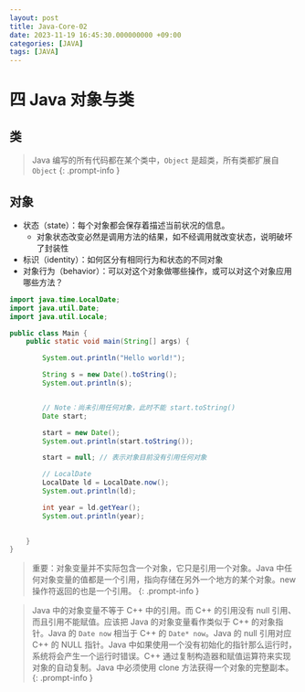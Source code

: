 ```yaml
---
layout: post
title: Java-Core-02
date: 2023-11-19 16:45:30.000000000 +09:00
categories: [JAVA]
tags: [JAVA]
---
```


# 四 Java 对象与类

## 类

> Java 编写的所有代码都在某个类中，`Object` 是超类，所有类都扩展自 `Object`
{: .prompt-info }

## 对象
* 状态（state）：每个对象都会保存着描述当前状况的信息。
    - 对象状态改变必然是调用方法的结果，如不经调用就改变状态，说明破坏了封装性
* 标识（identity）：如何区分有相同行为和状态的不同对象
* 对象行为（behavior）：可以对这个对象做哪些操作，或可以对这个对象应用哪些方法？


```java
import java.time.LocalDate;
import java.util.Date;
import java.util.Locale;

public class Main {
    public static void main(String[] args) {

        System.out.println("Hello world!");

        String s = new Date().toString();
        System.out.println(s);


        // Note：尚未引用任何对象，此时不能 start.toString()
        Date start;

        start = new Date();
        System.out.println(start.toString());

        start = null; // 表示对象目前没有引用任何对象

        // LocalDate
        LocalDate ld = LocalDate.now();
        System.out.println(ld);

        int year = ld.getYear();
        System.out.println(year);

        
    }
}
```


> 重要：对象变量并不实际包含一个对象，它只是引用一个对象。Java 中任何对象变量的值都是一个引用，指向存储在另外一个地方的某个对象。new 操作符返回的也是一个引用。
{: .prompt-info }


> Java 中的对象变量不等于 C++ 中的引用。而 C++ 的引用没有 null 引用、而且引用不能赋值。应该把 Java 的对象变量看作类似于 C++ 的对象指针。Java 的 `Date now` 相当于 C++ 的 `Date* now`。Java 的 null 引用对应 C++ 的 NULL 指针。Java 中如果使用一个没有初始化的指针那么运行时，系统将会产生一个运行时错误。C++ 通过复制构造器和赋值运算符来实现对象的自动复制。Java 中必须使用 clone 方法获得一个对象的完整副本。
{: .prompt-info }
